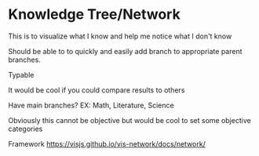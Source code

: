 # Knowledge Tree/Network

This is to visualize what I know and help me notice what I don't know

Should be able to to quickly and easily add branch to appropriate parent
branches. 

Typable

It would be cool if you could compare results to others

Have main branches?
EX: Math, Literature, Science

Obviously this cannot be objective but would be cool to set some objective
categories 

Framework
https://visjs.github.io/vis-network/docs/network/
